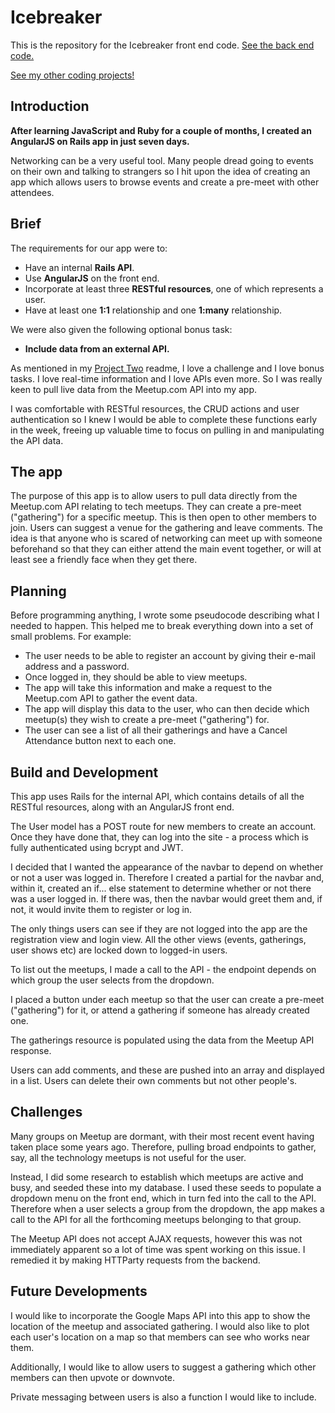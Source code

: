 # Icebreaker

This is the repository for the Icebreaker front end code.  [See the back end code.](https://github.com/SuzeShardlow/icebreaker_backend)

[See my other coding projects!](https://suze.dev/coding_projects)


## Introduction

**After learning JavaScript and Ruby for a couple of months, I created an AngularJS on Rails app in just seven days.**

Networking can be a very useful tool.  Many people dread going to events on their own and talking to strangers so I hit upon the idea of creating an app which allows users to browse events and create a pre-meet with other attendees.


## Brief

The requirements for our app were to:

* Have an internal **Rails API**.
* Use **AngularJS** on the front end.
* Incorporate at least three **RESTful resources**, one of which represents a user.
* Have at least one **1:1** relationship and one **1:many** relationship.

We were also given the following optional bonus task:

* **Include data from an external API.**

As mentioned in my [Project Two](https://github.com/SuzeShardlow/skedaddle) readme, I love a challenge and I love bonus tasks.  I love real-time information and I love APIs even more.  So I was really keen to pull live data from the Meetup.com API into my app.

I was comfortable with RESTful resources, the CRUD actions and user authentication so I knew I would be able to complete these functions early in the week, freeing up valuable time to focus on pulling in and manipulating the API data.


## The app

The purpose of this app is to allow users to pull data directly from the Meetup.com API relating to tech meetups.  They can create a pre-meet ("gathering") for a specific meetup.  This is then open to other members to join.  Users can suggest a venue for the gathering and leave comments.  The idea is that anyone who is scared of networking can meet up with someone beforehand so that they can either attend the main event together, or will at least see a friendly face when they get there.


## Planning

Before programming anything, I wrote some pseudocode describing what I needed to happen.  This helped me to break everything down into a set of small problems.  For example:

* The user needs to be able to register an account by giving their e-mail address and a password.
* Once logged in, they should be able to view meetups.
* The app will take this information and make a request to the Meetup.com API to gather the event data.
* The app will display this data to the user, who can then decide which meetup(s) they wish to create a pre-meet ("gathering") for.
* The user can see a list of all their gatherings and have a Cancel Attendance button next to each one.


## Build and Development

This app uses Rails for the internal API, which contains details of all the RESTful resources, along with an AngularJS front end.

The User model has a POST route for new members to create an account.  Once they have done that, they can log into the site - a process which is fully authenticated using bcrypt and JWT.

I decided that I wanted the appearance of the navbar to depend on whether or not a user was logged in.  Therefore I created a partial for the navbar and, within it, created an if... else statement to determine whether or not there was a user logged in.  If there was, then the navbar would greet them and, if not, it would invite them to register or log in.

The only things users can see if they are not logged into the app are the registration view and login view.  All the other views (events, gatherings, user shows etc) are locked down to logged-in users.

To list out the meetups, I made a call to the API - the endpoint depends on which group the user selects from the dropdown.

I placed a button under each meetup so that the user can create a pre-meet ("gathering") for it, or attend a gathering if someone has already created one.

The gatherings resource is populated using the data from the Meetup API response.

Users can add comments, and these are pushed into an array and displayed in a list.  Users can delete their own comments but not other people's.


## Challenges

Many groups on Meetup are dormant, with their most recent event having taken place some years ago.  Therefore, pulling broad endpoints to gather, say, all the technology meetups is not useful for the user.

Instead, I did some research to establish which meetups are active and busy, and seeded these into my database.  I used these seeds to populate a dropdown menu on the front end, which in turn fed into the call to the API.  Therefore when a user selects a group from the dropdown, the app makes a call to the API for all the forthcoming meetups belonging to that group.

The Meetup API does not accept AJAX requests, however this was not immediately apparent so a lot of time was spent working on this issue.  I remedied it by making HTTParty requests from the backend.


## Future Developments

I would like to incorporate the Google Maps API into this app to show the location of the meetup and associated gathering.  I would also like to plot each user's location on a map so that members can see who works near them.

Additionally, I would like to allow users to suggest a gathering which other members can then upvote or downvote.

Private messaging between users is also a function I would like to include.
